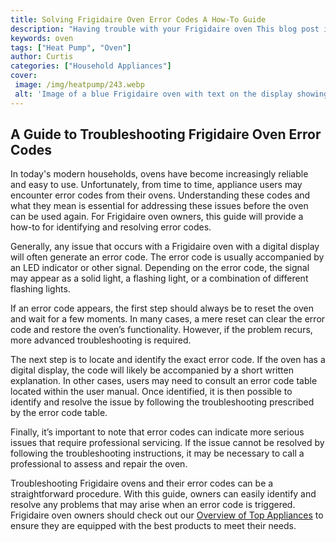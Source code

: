 ```yaml
---
title: Solving Frigidaire Oven Error Codes A How-To Guide
description: "Having trouble with your Frigidaire oven This blog post is here to help Learn how to diagnose and solve common Frigidaire oven error codes with this straightforward and informative guide"
keywords: oven
tags: ["Heat Pump", "Oven"]
author: Curtis
categories: ["Household Appliances"]
cover: 
 image: /img/heatpump/243.webp
 alt: 'Image of a blue Frigidaire oven with text on the display showing an Error Code to illustrate the blog post Solving Frigidaire Oven Error Codes A How-To Guide'
---
```

## A Guide to Troubleshooting Frigidaire Oven Error Codes
In today's modern households, ovens have become increasingly reliable and easy to use. Unfortunately, from time to time, appliance users may encounter error codes from their ovens. Understanding these codes and what they mean is essential for addressing these issues before the oven can be used again. For Frigidaire oven owners, this guide will provide a how-to for identifying and resolving error codes. 

Generally, any issue that occurs with a Frigidaire oven with a digital display will often generate an error code. The error code is usually accompanied by an LED indicator or other signal. Depending on the error code, the signal may appear as a solid light, a flashing light, or a combination of different flashing lights. 

If an error code appears, the first step should always be to reset the oven and wait for a few moments. In many cases, a mere reset can clear the error code and restore the oven’s functionality. However, if the problem recurs, more advanced troubleshooting is required.

The next step is to locate and identify the exact error code. If the oven has a digital display, the code will likely be accompanied by a short written explanation. In other cases, users may need to consult an error code table located within the user manual. Once identified, it is then possible to identify and resolve the issue by following the troubleshooting prescribed by the error code table. 

Finally, it’s important to note that error codes can indicate more serious issues that require professional servicing. If the issue cannot be resolved by following the troubleshooting instructions, it may be necessary to call a professional to assess and repair the oven. 

Troubleshooting Frigidaire ovens and their error codes can be a straightforward procedure. With this guide, owners can easily identify and resolve any problems that may arise when an error code is triggered. Frigidaire oven owners should check out our [Overview of Top Appliances](./pages/appliance-overview) to ensure they are equipped with the best products to meet their needs.
